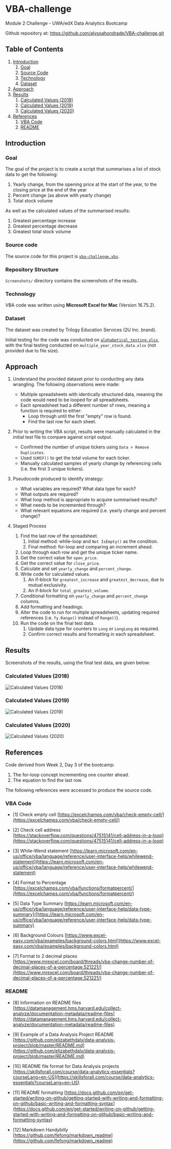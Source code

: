 # VBA-challenge
Module 2 Challenge - UWA/edX Data Analytics Bootcamp

Github repository at: https://github.com/alyssahondrade/VBA-challenge.git

## Table of Contents
1. [Introduction](https://github.com/alyssahondrade/VBA-challenge/blob/main/README.md#introduction)
    1. [Goal](https://github.com/alyssahondrade/VBA-challenge/tree/main#goal)
    2. [Source Code](https://github.com/alyssahondrade/VBA-challenge/blob/main/README.md#source-code)
    3. [Technology](https://github.com/alyssahondrade/VBA-challenge/blob/main/README.md#technology)
    4. [Dataset](https://github.com/alyssahondrade/VBA-challenge/blob/main/README.md#dataset)
2. [Approach](https://github.com/alyssahondrade/VBA-challenge/blob/main/README.md#approach)
3. [Results](https://github.com/alyssahondrade/VBA-challenge/blob/main/README.md#results)
    1. [Calculated Values (2018)](https://github.com/alyssahondrade/VBA-challenge/blob/main/README.md#calculated-values-2018)
    2. [Calculated Values (2019)](https://github.com/alyssahondrade/VBA-challenge/blob/main/README.md#calculated-values-2019)
    3. [Calculated Values (2020)](https://github.com/alyssahondrade/VBA-challenge/blob/main/README.md#calculated-values-2020)
5. [References](https://github.com/alyssahondrade/VBA-challenge/blob/main/README.md#references)
    1. [VBA Code](https://github.com/alyssahondrade/VBA-challenge/blob/main/README.md#vba-code)
    2. [README](https://github.com/alyssahondrade/VBA-challenge/blob/main/README.md#readme)

## Introduction
### Goal
The goal of the project is to create a script that summarises a list of stock data to get the following:
1. Yearly change, from the opening price at the start of the year, to the closing price at the end of the year
2. Percent change (as above with yearly change)
3. Total stock volume

As well as the calculated values of the summarised results:
1. Greatest percentage increase
2. Greatest percentage decrease
3. Greatest total stock volume

### Source code
The source code for this project is [`vba-challenge.vbs`](https://github.com/alyssahondrade/VBA-challenge/blob/main/vba-challenge.vbs).

### Repository Structure
`Screenshots/` directory contains the screenshots of the results.

### Technology
VBA code was written using **Microsoft Excel for Mac** (Version 16.75.2).

### Dataset
The dataset was created by Trilogy Education Services (2U Inc. brand).

Initial testing for the code was conducted on [`alphabetical_testing.xlsx`](https://github.com/alyssahondrade/VBA-challenge/blob/main/alphabetical_testing.xlsx), with the final testing conducted on `multiple_year_stock_data.xlsx` (not provided due to file size).

## Approach
1. Understand the provided dataset prior to conducting any data wrangling. The following observations were made: 
    - Multiple spreadsheets with identically structured data, meaning the code would need to be looped for all spreadsheets.
    - Each spreadsheet had a different number of rows, meaning a function is required to either:
        - Loop through until the first "empty" row is found.
        - Find the last row for each sheet.
      
2. Prior to writing the VBA script, results were manually calculated in the initial test file to compare against script output.
    - Confirmed the number of unique tickers using `Data > Remove Duplicates`.
    - Used `SUMIF()` to get the total volume for each ticker.
    - Manually calculated samples of yearly change by referencing cells (i.e. the first 3 unique tickers).
      
3. Pseudocode produced to identify strategy:
    - What variables are required? What data type for each?
    - What outputs are required?
    - What loop method is appropriate to acquire summarised results?
    - What needs to be incremented through?
    - What relevant equations are required (i.e. yearly change and percent change)?
      
4. Staged Process
    1. Find the last row of the spreadsheet.
        1. Initial method: while-loop and `Not IsEmpty()` as the condition.
        2. Final method: for-loop and comparing an increment ahead.
    2. Loop through each row and get the unique ticker name.
    3. Get the correct value for `open_price`.
    4. Get the correct value for `close_price`.
    5. Calculate and set `yearly_change` and `percent_change`.
    6. Write code for calculated values.
       1. An if-block for `greatest_increase` and `greatest_decrease`, due to mutual exclusivity.
       2. An if-block for `total_greatest_volume`.
    7. Conditional formatting on `yearly_change` and `percent_change` columns.
    8. Add formatting and headings.
    9. Alter the code to run for multiple spreadsheets, updating required references (i.e. `fy.Range()` instead of `Range()`).
    10. Run the code on the final test data.
        1. Update data type for counters to `Long` or `LongLong` as required.
        2. Confirm correct results and formatting in each spreadsheet.

## Results
Screenshots of the results, using the final test data, are given below:

### Calculated Values (2018)
![Calculated Values (2018)](https://github.com/alyssahondrade/VBA-challenge/blob/main/Screenshots/Calculated%20Values%20-%202018.png)

### Calculated Values (2019)
![Calculated Values (2019)](https://github.com/alyssahondrade/VBA-challenge/blob/main/Screenshots/Calculated%20Values%20-%202019.png)

### Calculated Values (2020)
![Calculated Values (2020)](https://github.com/alyssahondrade/VBA-challenge/blob/main/Screenshots/Calculated%20Values%20-%202020.png)

## References
Code derived from Week 2, Day 3 of the bootcamp:
1. The for-loop concept incrementing one counter ahead.
2. The equation to find the last row.

The following references were accessed to produce the source code.

### VBA Code
- [1] Check empty cell [https://excelchamps.com/vba/check-empty-cell/](https://excelchamps.com/vba/check-empty-cell/)

- [2] Check cell address [https://stackoverflow.com/questions/47515141/cell-address-in-a-loop](https://stackoverflow.com/questions/47515141/cell-address-in-a-loop)

- [3] While-Wend statement [https://learn.microsoft.com/en-us/office/vba/language/reference/user-interface-help/whilewend-statement](https://learn.microsoft.com/en-us/office/vba/language/reference/user-interface-help/whilewend-statement)

- [4] Format to Percentage [https://excelchamps.com/vba/functions/formatpercent/](https://excelchamps.com/vba/functions/formatpercent/)

- [5] Data Type Summary [https://learn.microsoft.com/en-us/office/vba/language/reference/user-interface-help/data-type-summary]([https://learn.microsoft.com/en-us/office/vba/language/reference/user-interface-help/data-type-summary)

- [6] Background Colours [https://www.excel-easy.com/vba/examples/background-colors.html](https://www.excel-easy.com/vba/examples/background-colors.html)

- [7] Format to 2 decimal places [https://www.mrexcel.com/board/threads/vba-change-number-of-decimal-places-of-a-percentage.521221/](https://www.mrexcel.com/board/threads/vba-change-number-of-decimal-places-of-a-percentage.521221/)

### README
- [8] Information on README files [https://datamanagement.hms.harvard.edu/collect-analyze/documentation-metadata/readme-files](https://datamanagement.hms.harvard.edu/collect-analyze/documentation-metadata/readme-files)

- [9] Example of a Data Analysis Project README [https://github.com/elizabethdaly/data-analysis-project/blob/master/README.md](https://github.com/elizabethdaly/data-analysis-project/blob/master/README.md)

- [10] README file format for Data Analysis projects [https://skillsforall.com/course/data-analytics-essentials?courseLang=en-US](https://skillsforall.com/course/data-analytics-essentials?courseLang=en-US)

- [11] README formatting [https://docs.github.com/en/get-started/writing-on-github/getting-started-with-writing-and-formatting-on-github/basic-writing-and-formatting-syntax](https://docs.github.com/en/get-started/writing-on-github/getting-started-with-writing-and-formatting-on-github/basic-writing-and-formatting-syntax)

- [12] Markdown Handybilly [https://github.com/fefong/markdown_readme](https://github.com/fefong/markdown_readme)

